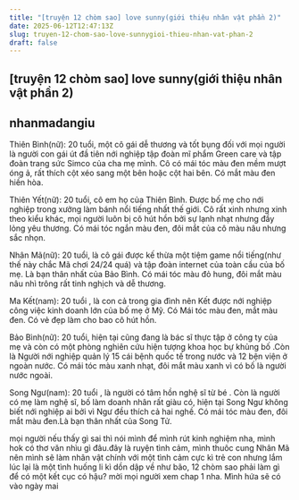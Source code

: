```yaml
---
title: "[truyện 12 chòm sao] love sunny(giới thiệu nhân vật phần 2)"
date: 2025-06-12T12:47:13Z
slug: truyen-12-chom-sao-love-sunnygioi-thieu-nhan-vat-phan-2
draft: false
---
```


## [truyện 12 chòm sao] love sunny(giới thiệu nhân vật phần 2)

## nhanmadangiu

Thiên Bình(nữ): 20 tuổi, một cô gái dễ thương và tốt bụng đối với mọi người là người con gái út đầ tiên nới nghiệp tập đoàn mĩ phẩm Green care và tập đoàn trang sức Simco của cha mẹ mình. Cô có mái tóc màu đen mềm mượt óng ả, rất thích cột xéo sang một bên hoặc cột hai bên. Có mắt màu đen hiền hòa.
 
Thiên Yết(nữ): 20 tuổi, cô em họ của Thiên Bình. Được bố mẹ cho nới nghiệp trong xưởng làm bánh nổi tiếng nhất thế giới. Cô rất xinh nhưng xinh theo kiểu khác, mọi người luôn bị cô hút hồn bởi sự lạnh nhạt nhưng đầy lỏng yêu thương. Có mái tóc ngắn màu đen, đôi mắt của cô màu nâu nhưng sắc nhọn.
 
Nhân Mã(nữ): 20 tuổi, là cô gái được kế thừa một tiệm game nổi tiếng(như thế này chắc Mã chơi 24/24 quá) và tập đoàn internet của toàn cầu của bố mẹ. Là bạn thân nhất của Bảo Bình. Có mái tóc màu đỏ hung, đôi mắt màu nâu nhì trông rất tinh nghịch và dễ thương. 
 
Ma Kết(nam): 20 tuổi , là con cả trong gia đình nên Kết được nới nghiệp công việc kinh doanh lớn của bố mẹ ở Mỹ. Có Mái tóc màu đen, mắt màu đen. Có vẻ đẹp làm cho bao cô hút hồn.
 
Bảo Bình(nữ): 20 tuổi, hiện tại cũng đang là bác sĩ thực tập ở công ty của mẹ và còn có một phòng nghiên cứu hiện tượng khoa học bự khủng bố .Còn là Người nới nghiệp quản lý 15 cái bệnh quốc tế trong nước và 12 bện viện ở ngoàn nước. Có mái tóc màu xanh nhạt, đôi mắt màu xanh vì có bố là người nước ngoài.
 
Song Ngư(nam): 20 tuổi , là người có tâm hồn nghệ sĩ từ bé . Còn là người có mẹ làm nghệ sĩ, bố làm doanh nhân rất giàu có, hiện tại Song Ngư không biết nới nghiệp ai bởi vì Ngư đều thích cả hai nghề. Có mái tóc màu đen, đôi mắt màu đen.Là bạn thân nhất của Song Tử.
 
 
mọi người nếu thấy gì sai thì nói mình để mình rút kinh nghiệm nha, mình hok có thơ văn nhìu gì đâu.đây là ruyện tình cảm, mình thuôc cung Nhân Mã nên mình sẽ làm nhân vật chính với một tình cảm cực kì trẻ con nhưng lắm lúc lại là một tình huống li kì dồn dập về như bão, 12 chòm sao phải làm gì để có một kết cục có hậu? mời mọi người xem chap 1 nha. Mình hứa sẽ có vào ngày mai